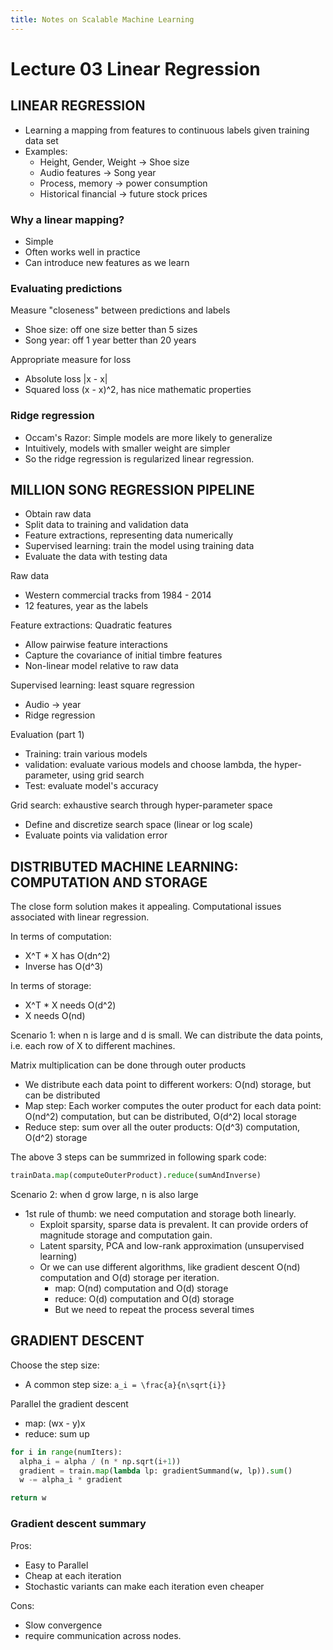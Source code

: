```yaml
---
title: Notes on Scalable Machine Learning
---
```


# Lecture 03 Linear Regression

## LINEAR REGRESSION

* Learning a mapping from features to continuous labels given training data set
* Examples:
  * Height, Gender, Weight -> Shoe size
  * Audio features -> Song year
  * Process, memory -> power consumption
  * Historical financial -> future stock prices

### Why a linear mapping?

* Simple
* Often works well in practice
* Can introduce new features as we learn

### Evaluating predictions

Measure "closeness" between predictions and labels

* Shoe size: off one size better than 5 sizes
* Song year: off 1 year better than 20 years

Appropriate measure for loss

* Absolute loss |x - x|
* Squared loss (x - x)^2, has nice mathematic properties

### Ridge regression

* Occam's Razor: Simple models are more likely to generalize
* Intuitively, models with smaller weight are simpler
* So the ridge regression is regularized linear regression.

## MILLION SONG REGRESSION PIPELINE

* Obtain raw data
* Split data to training and validation data
* Feature extractions, representing data numerically
* Supervised learning: train the model using training data
* Evaluate the data with testing data

Raw data

* Western commercial tracks from 1984 - 2014
* 12 features, year as the labels

Feature extractions: Quadratic features

* Allow pairwise feature interactions
* Capture the covariance of initial timbre features
* Non-linear model relative to raw data

Supervised learning: least square regression

* Audio -> year
* Ridge regression

Evaluation (part 1)

* Training: train various models
* validation: evaluate various models and choose lambda, the hyper-parameter,
using grid search
* Test: evaluate model's accuracy

Grid search: exhaustive search through hyper-parameter space

* Define and discretize search space (linear or log scale)
* Evaluate points via validation error

## DISTRIBUTED MACHINE LEARNING: COMPUTATION AND STORAGE

The close form solution makes it appealing.
Computational issues associated with linear regression.

In terms of computation:
* X^T * X has O(dn^2)
* Inverse has O(d^3)

In terms of storage:
* X^T * X needs O(d^2)
* X needs O(nd)

Scenario 1: when n is large and d is small.
We can distribute the data points, i.e. each row of X to different machines.

Matrix multiplication can be done through outer products

* We distribute each data point to different workers: O(nd) storage, but can be
distributed
* Map step: Each worker computes the outer product for each data point: O(nd^2)
computation, but can be distributed, O(d^2) local storage
* Reduce step: sum over all the outer products: O(d^3) computation, O(d^2) storage

The above 3 steps can be summrized in following spark code:

```python
trainData.map(computeOuterProduct).reduce(sumAndInverse)
```

Scenario 2: when d grow large, n is also large

* 1st rule of thumb: we need computation and storage both linearly.
    * Exploit sparsity, sparse data is prevalent. It can provide orders of magnitude
    storage and computation gain.
    * Latent sparsity, PCA and low-rank approximation (unsupervised learning)
    * Or we can use different algorithms, like gradient descent O(nd) computation
    and O(d) storage per iteration.
        * map: O(nd) computation and O(d) storage
        * reduce: O(d) computation and O(d) storage
        * But we need to repeat the process several times

## GRADIENT DESCENT

Choose the step size:

* A common step size: `a_i = \frac{a}{n\sqrt{i}}`

Parallel the gradient descent

* map: (wx - y)x
* reduce: sum up

```python
for i in range(numIters):
  alpha_i = alpha / (n * np.sqrt(i+1))
  gradient = train.map(lambda lp: gradientSummand(w, lp)).sum()
  w -= alpha_i * gradient

return w
```

### Gradient descent summary

Pros:

* Easy to Parallel
* Cheap at each iteration
* Stochastic variants can make each iteration even cheaper

Cons:

* Slow convergence
* require communication across nodes.
